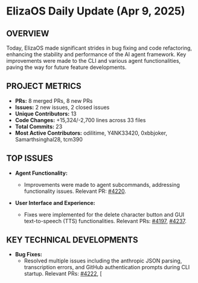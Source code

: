# ElizaOS Daily Update (Apr 9, 2025)

## OVERVIEW 
Today, ElizaOS made significant strides in bug fixing and code refactoring, enhancing the stability and performance of the AI agent framework. Key improvements were made to the CLI and various agent functionalities, paving the way for future feature developments.

## PROJECT METRICS
- **PRs:** 8 merged PRs, 8 new PRs
- **Issues:** 2 new issues, 2 closed issues
- **Unique Contributors:** 13
- **Code Changes:** +15,324/-2,700 lines across 33 files
- **Total Commits:** 23
- **Most Active Contributors:** odilitime, Y4NK33420, 0xbbjoker, Samarthsinghal28, tcm390

## TOP ISSUES
- **Agent Functionality:**
  - Improvements were made to agent subcommands, addressing functionality issues. Relevant PR: [#4220](https://github.com/elizaos/eliza/pull/4220).
  
- **User Interface and Experience:**
  - Fixes were implemented for the delete character button and GUI text-to-speech (TTS) functionalities. Relevant PRs: [#4197](https://github.com/elizaos/eliza/pull/4197), [#4237](https://github.com/elizaos/eliza/pull/4237).

## KEY TECHNICAL DEVELOPMENTS
- **Bug Fixes:**
  - Resolved multiple issues including the anthropic JSON parsing, transcription errors, and GitHub authentication prompts during CLI startup. Relevant PRs: [#4222](https://github.com/elizaos/eliza/pull/4222), [